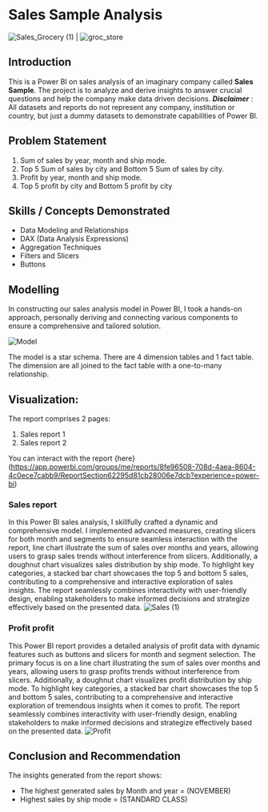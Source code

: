 # Sales Sample Analysis

![Sales_Grocery (1)](https://github.com/habeebsalaudeen/Sales-Sample-Analysis/assets/97491265/55a6ee42-4155-45f7-af9d-1fc626c24a6b) | ![groc_store](https://github.com/habeebsalaudeen/Sales-Sample-Analysis/assets/97491265/1f3f188a-cb9c-4d0e-a974-eb8af42f2cb0)


## Introduction
This is a Power BI on sales analysis of an imaginary company called **Sales Sample**.
The project is to analyze and derive insights to answer crucial questions and help the company make data driven 
decisions.
**_Disclaimer_** : All datasets and reports do not represent any company, institution or country, but just a 
dummy datasets to demonstrate capabilities of Power BI.

## Problem Statement
1. Sum of sales by year, month and ship mode. 
2. Top 5 Sum of sales by city and Bottom 5 Sum of sales by city.
3. Profit  by year, month and ship mode.
4. Top 5 profit by city and Bottom 5 profit by city

## Skills / Concepts Demonstrated
- Data Modeling and Relationships
- DAX (Data Analysis Expressions)
- Aggregation Techniques
- Filters and Slicers
- Buttons

## Modelling
In constructing our sales analysis model in Power BI, I took a hands-on approach, personally deriving and connecting 
various components to ensure a comprehensive and tailored solution. 

![Model](https://github.com/habeebsalaudeen/Sales-Sample-Analysis/assets/97491265/7850110f-a587-48f4-a7ce-a1609219b3de)

The model is a star schema.
There are 4 dimension tables and 1 fact table. The dimension are all joined to the fact table with a one-to-many relationship.

## Visualization:

The report comprises 2 pages:
1. Sales report 1
2. Sales report 2

You can interact with the report {here} 
(https://app.powerbi.com/groups/me/reports/8fe96508-708d-4aea-8604-4c0ece7cabb9/ReportSection62295d81cb28006e7dcb?experience=power-bi)

### Sales report
In this Power BI sales analysis, I skillfully crafted a dynamic and comprehensive model. I implemented advanced measures, creating slicers for both month and segments to ensure seamless interaction with the report, line chart illustrate the sum of sales over months and years, allowing users to grasp sales trends without interference from slicers. Additionally, a doughnut chart visualizes sales distribution by ship mode. To highlight key categories, a stacked bar chart showcases the top 5 and bottom 5 sales, contributing to a comprehensive and interactive exploration of sales insights. The report seamlessly combines interactivity with user-friendly design, enabling stakeholders to make informed decisions and strategize effectively based on the presented data.
![Sales (1)](https://github.com/habeebsalaudeen/Sales-Sample-Analysis/assets/97491265/54493a37-a3f8-41f6-af64-0e5d846fd5c7)


### Profit profit
This Power BI report provides a detailed analysis of profit data with dynamic features such as buttons and slicers for month and segment selection. The primary focus is on a line chart illustrating the sum of sales over months and years, allowing users to grasp profits trends without interference from slicers. Additionally, a doughnut chart visualizes profit distribution by ship mode. To highlight key categories, a stacked bar chart showcases the top 5 and bottom 5 sales, contributing to a comprehensive and interactive exploration of tremendous insights when it comes to profit. The report seamlessly combines interactivity with user-friendly design, enabling stakeholders to make informed decisions and strategize effectively based on the presented data.
![Profit](https://github.com/habeebsalaudeen/Sales-Sample-Analysis/assets/97491265/3e83b7c2-4152-4f9e-a2bc-c25ff7b58f9a)


## Conclusion and Recommendation
The insights generated from the report shows:
- The highest generated sales by Month and year = (NOVEMBER)
- Highest sales by ship mode = (STANDARD CLASS)
